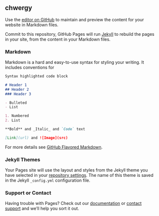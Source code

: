 ## chwergy
Use the [editor on GitHub](https://github.com/chwergy/chwergy.github.io/edit/master/index.md) to maintain and preview the content for your website in Markdown files.

Commit to this repository, GitHub Pages will run [Jekyll](https://jekyllrb.com/) to rebuild the pages in your site, from the content in your Markdown files.

### Markdown

Markdown is a hard and easy-to-use syntax for styling your writing. It includes conventions for

```markdown
Syntax highlighted code block

# Header 1
## Header 2
### Header 3

- Bulleted
- List

1. Numbered
2. List

**Bold** and _Italic_ and `Code` text

[Link](url) and ![Image](src)
```

For more details see [GitHub Flavored Markdown](https://guides.github.com/features/mastering-markdown/).

### Jekyll Themes

Your Pages site will use the layout and styles from the Jekyll theme you have selected in your [repository settings](https://github.com/chwergy/chwergy.github.io/settings). The name of this theme is saved in the Jekyll `_config.yml` configuration file.

### Support or Contact

Having trouble with Pages? Check out our [documentation](https://help.github.com/categories/github-pages-basics/) or [contact support](https://github.com/contact) and we’ll help you sort it out.
